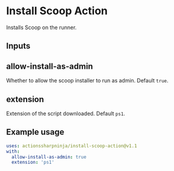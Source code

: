 # Install Scoop Action

Installs Scoop on the runner.

## Inputs

## allow-install-as-admin

Whether to allow the scoop installer to run as admin. Default `true`.

## extension

Extension of the script downloaded. Default `ps1`.

## Example usage

```yaml
uses: actionssharpninja/install-scoop-action@v1.1
with:
  allow-install-as-admin: true
  extension: 'ps1'
```
